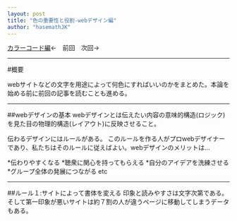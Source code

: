 ```yaml
---
layout: post
title: "色の重要性と役割-webデザイン編"
author: "hasemathJK"
---
```


[カラーコード編](https://www.calc.mie.jp/posts/2017-04-30-text-color.html)←　前回　次回→

***

#概要

webサイトなどの文字を用途によって何色にすればいいのかをまとめた。本論を始める前に前回の記事を読むことも進める。

***

##webデザインの基本
webデザインとは伝えたい内容の意味的構造(ロジック)を見た目の物理的構造(レイアウト)に反映させること。

伝わるデザインにはルールがある。
このルールを作る人がプロwebデザイナーであり、私たちはそのルールに従えばよい。webデザインのメリットは...

*伝わりやすくなる
*聴衆に関心を持ってもらえる
*自分のアイデアを洗練させる
*グループ全体の発展につながる etc

***

##ルール１:サイトによって書体を変える
印象と読みやすさは文字次第である。そして第一印象が悪いサイトは約７割の人が違うページに移動してしまうデータもある。






